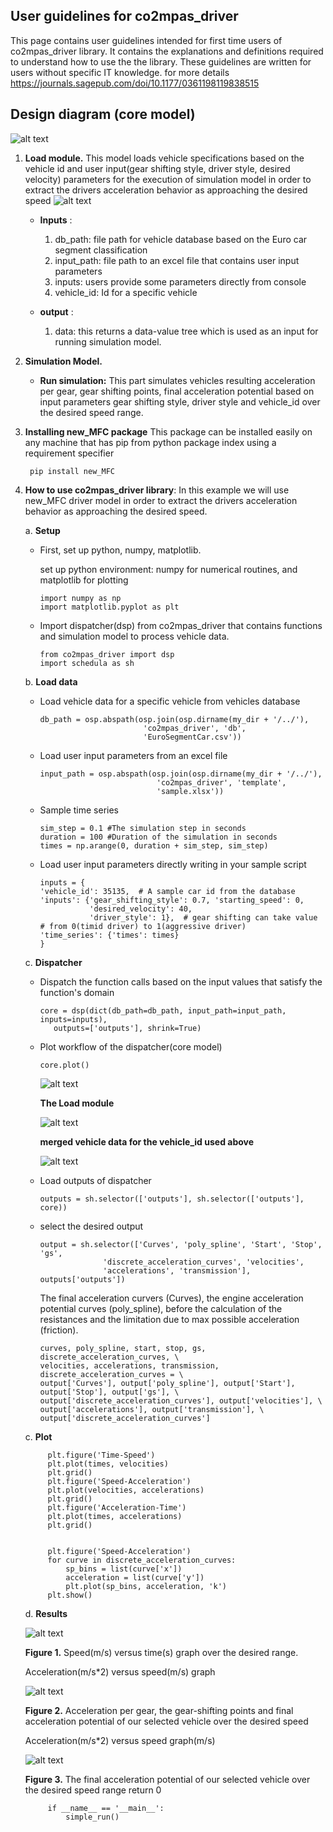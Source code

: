 ## User guidelines for co2mpas_driver
<!--move them to CONTRIBUTING.md -->

This page contains user guidelines intended for first time users of co2mpas_driver 
library. It contains the explanations and definitions required to understand how to use
the the library. These guidelines are written for users without specific IT knowledge.
for more details https://journals.sagepub.com/doi/10.1177/0361198119838515

## Design diagram (core model)

   ![alt text](https://github.com/ashenafimenza/new_MFC/blob/master/co2mpas_driver/images/core.png)

1. **Load module.** This model loads vehicle specifications based on the vehicle id
 and user input(gear shifting style, driver style, desired velocity) parameters 
 for the execution of simulation model in order to extract the drivers acceleration
 behavior as approaching the desired speed
   ![alt text](https://github.com/ashenafimenza/new_MFC/blob/master/co2mpas_driver/images/load.png)
    * **Inputs** :
    
        1. db_path: file path for vehicle database based on the Euro car segment
           classification
        2. input_path: file path to an excel file that contains user input parameters
        3. inputs: users provide some parameters directly from console
        4. vehicle_id: Id for a specific vehicle
    
    * **output** :
        
        1. data: this returns a data-value tree which is used as an input for 
           running simulation model. 

2. **Simulation Model.** 

    * **Run simulation:** This part simulates vehicles resulting acceleration per gear, gear shifting points, 
     final acceleration potential based on input parameters gear shifting style, driver style and vehicle_id
     over the desired speed range.

3. **Installing new_MFC package**
    This package can be installed easily on any machine that has pip 
    from python package index using a requirement specifier 
    
        pip install new_MFC 

4. **How to use co2mpas_driver library**:
    In this example we will use new_MFC driver model in order to extract the drivers 
    acceleration behavior as approaching the desired speed.
    
    a. **Setup** 
       
      * First, set up python, numpy, matplotlib.
      
        set up python environment: numpy for numerical routines, and matplotlib 
        for plotting
        
            import numpy as np
            import matplotlib.pyplot as plt
       
      * Import dispatcher(dsp) from co2mpas_driver that contains functions 
        and simulation model to process vehicle data.
         
            from co2mpas_driver import dsp
            import schedula as sh
       
    b. **Load data**
    
      * Load vehicle data for a specific vehicle from vehicles database
       
            db_path = osp.abspath(osp.join(osp.dirname(my_dir + '/../'),
                                   'co2mpas_driver', 'db',
                                   'EuroSegmentCar.csv'))
            
      * Load user input parameters from an excel file
       
            input_path = osp.abspath(osp.join(osp.dirname(my_dir + '/../'),
                                      'co2mpas_driver', 'template',
                                      'sample.xlsx'))     
      
      * Sample time series
       
            sim_step = 0.1 #The simulation step in seconds
            duration = 100 #Duration of the simulation in seconds
            times = np.arange(0, duration + sim_step, sim_step)
            
      * Load user input parameters directly writing in your sample script
       
            inputs = {
            'vehicle_id': 35135,  # A sample car id from the database
            'inputs': {'gear_shifting_style': 0.7, 'starting_speed': 0,
                       'desired_velocity': 40,
                       'driver_style': 1},  # gear shifting can take value
            # from 0(timid driver) to 1(aggressive driver)
            'time_series': {'times': times}
            }
            
    c. **Dispatcher**      
      
      * Dispatch the function calls based on the input values that satisfy the 
        function's domain
               
            core = dsp(dict(db_path=db_path, input_path=input_path, inputs=inputs),
               outputs=['outputs'], shrink=True)
               
      * Plot workflow of the dispatcher(core model)
               
            core.plot()
            
        ![alt text](https://github.com/ashenafimenza/new_MFC/blob/master/co2mpas_driver/images/core_example.PNG)
        
        **The Load module**
        
        ![alt text](https://github.com/ashenafimenza/new_MFC/blob/master/co2mpas_driver/images/load_example.PNG)
        
        **merged vehicle data for the vehicle_id used above**
        
        ![alt text](https://github.com/ashenafimenza/new_MFC/blob/master/co2mpas_driver/images/data.PNG)
            
      * Load outputs of dispatcher
               
            outputs = sh.selector(['outputs'], sh.selector(['outputs'], core))
            
      * select the desired output
            
            output = sh.selector(['Curves', 'poly_spline', 'Start', 'Stop', 'gs',
                          'discrete_acceleration_curves', 'velocities',
                          'accelerations', 'transmission'], outputs['outputs'])
             
        The final acceleration curvers (Curves), the engine acceleration potential 
        curves (poly_spline), before the calculation of the resistances and the
        limitation due to max possible acceleration (friction).
                        
            curves, poly_spline, start, stop, gs, discrete_acceleration_curves, \
            velocities, accelerations, transmission, discrete_acceleration_curves = \
            output['Curves'], output['poly_spline'], output['Start'], output['Stop'], output['gs'], \
            output['discrete_acceleration_curves'], output['velocities'], \
            output['accelerations'], output['transmission'], \
            output['discrete_acceleration_curves']
               
    c. **Plot**          
            
            plt.figure('Time-Speed')
            plt.plot(times, velocities)
            plt.grid()
            plt.figure('Speed-Acceleration')
            plt.plot(velocities, accelerations)
            plt.grid()
            plt.figure('Acceleration-Time')
            plt.plot(times, accelerations)
            plt.grid()
            
            
            plt.figure('Speed-Acceleration')
            for curve in discrete_acceleration_curves:
                sp_bins = list(curve['x'])
                acceleration = list(curve['y'])
                plt.plot(sp_bins, acceleration, 'k')
            plt.show()
            
    d. **Results**
      
     ![alt text](https://github.com/ashenafimenza/new_MFC/blob/master/co2mpas_driver/images/speed-time.PNG)
     
     **Figure 1.** Speed(m/s) versus time(s) graph over the desired range.
     
     Acceleration(m/s*2) versus speed(m/s) graph
      
     ![alt text](https://github.com/ashenafimenza/new_MFC/blob/master/co2mpas_driver/images/acce-speed.PNG)
     
     **Figure 2.** Acceleration per gear, the gear-shifting points and final acceleration potential of our selected 
       vehicle over the desired speed
     
     Acceleration(m/s*2) versus speed graph(m/s)
      
     ![alt text](https://github.com/ashenafimenza/new_MFC/blob/master/co2mpas_driver/images/acc-time.PNG)
      
     **Figure 3.** The final acceleration potential of our selected vehicle over the desired speed range
            return 0
            
            if __name__ == '__main__':
                simple_run()  
               
[1]: https://ljvmiranda921.github.io/notebook/2018/06/21/precommits-using-black-and-flake8/
[2]: https://black.readthedocs.io/  